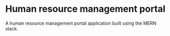 # Human resource management portal

A human resource management portal application built using the MERN stack.